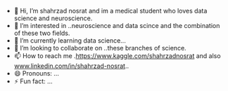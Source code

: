 - 👋 Hi, I’m shahrzad nosrat and im a medical student who loves data science and neuroscience.
- 👀 I’m interested in ..neuroscience and data scince and the combination of these two fields.
- 🌱 I’m currently learning data science...
- 💞️ I’m looking to collaborate on ..these branches of science.
- 📫 How to reach me .https://www.kaggle.com/shahrzadnosrat and also www.linkedin.com/in/shahrzad-nosrat..
- 😄 Pronouns: ...
- ⚡ Fun fact: ...

<!---
ShahNos81/ShahNos81 is a ✨ special ✨ repository because its `README.md` (this file) appears on your GitHub profile.
You can click the Preview link to take a look at your changes.
--->

